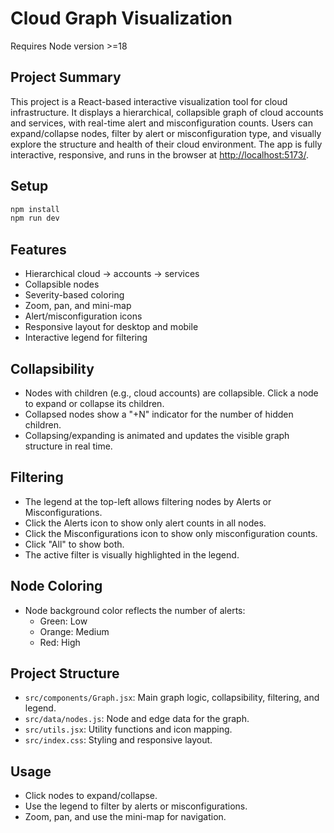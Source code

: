 
# Cloud Graph Visualization

Requires Node version >=18

## Project Summary

This project is a React-based interactive visualization tool for cloud infrastructure. It displays a hierarchical, collapsible graph of cloud accounts and services, with real-time alert and misconfiguration counts. Users can expand/collapse nodes, filter by alert or misconfiguration type, and visually explore the structure and health of their cloud environment. The app is fully interactive, responsive, and runs in the browser at [http://localhost:5173/](http://localhost:5173/).

## Setup

```bash
npm install
npm run dev
```

## Features

- Hierarchical cloud → accounts → services
- Collapsible nodes
- Severity-based coloring
- Zoom, pan, and mini-map
- Alert/misconfiguration icons
- Responsive layout for desktop and mobile
- Interactive legend for filtering

## Collapsibility

- Nodes with children (e.g., cloud accounts) are collapsible. Click a node to expand or collapse its children.
- Collapsed nodes show a "+N" indicator for the number of hidden children.
- Collapsing/expanding is animated and updates the visible graph structure in real time.

## Filtering

- The legend at the top-left allows filtering nodes by Alerts or Misconfigurations.
- Click the Alerts icon to show only alert counts in all nodes.
- Click the Misconfigurations icon to show only misconfiguration counts.
- Click "All" to show both.
- The active filter is visually highlighted in the legend.

## Node Coloring

- Node background color reflects the number of alerts:
  - Green: Low
  - Orange: Medium
  - Red: High

## Project Structure

- `src/components/Graph.jsx`: Main graph logic, collapsibility, filtering, and legend.
- `src/data/nodes.js`: Node and edge data for the graph.
- `src/utils.jsx`: Utility functions and icon mapping.
- `src/index.css`: Styling and responsive layout.

## Usage

- Click nodes to expand/collapse.
- Use the legend to filter by alerts or misconfigurations.
- Zoom, pan, and use the mini-map for navigation.
